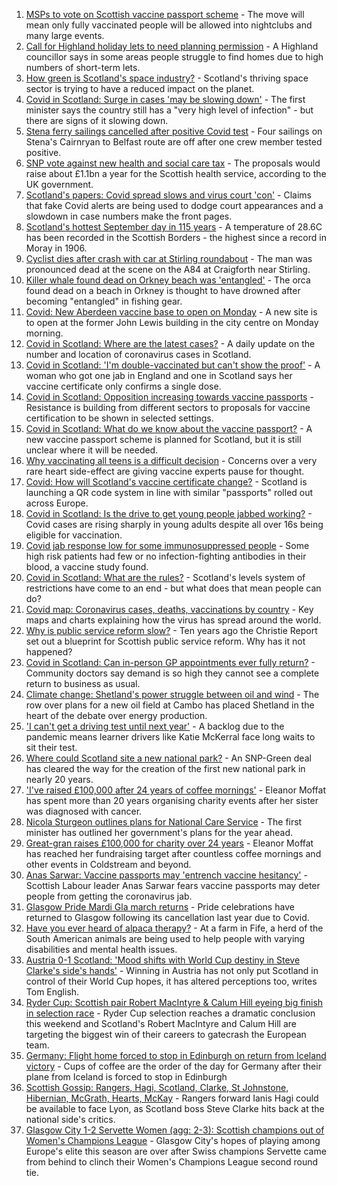 1. [MSPs to vote on Scottish vaccine passport scheme](https://www.bbc.co.uk/news/uk-scotland-scotland-politics-58492663?at_medium=RSS&at_campaign=KARANGA) - The move will mean only fully vaccinated people will be allowed into nightclubs and many large events.
2. [Call for Highland holiday lets to need planning permission](https://www.bbc.co.uk/news/uk-scotland-highlands-islands-58475117?at_medium=RSS&at_campaign=KARANGA) - A Highland councillor says in some areas people struggle to find homes due to high numbers of short-term lets.
3. [How green is Scotland's space industry?](https://www.bbc.co.uk/news/uk-scotland-highlands-islands-58190702?at_medium=RSS&at_campaign=KARANGA) - Scotland's thriving space sector is trying to have a reduced impact on the planet.
4. [Covid in Scotland: Surge in cases 'may be slowing down'](https://www.bbc.co.uk/news/uk-scotland-58491737?at_medium=RSS&at_campaign=KARANGA) - The first minister says the country still has a "very high level of infection" - but there are signs of it slowing down.
5. [Stena ferry sailings cancelled after positive Covid test](https://www.bbc.co.uk/news/uk-northern-ireland-58498989?at_medium=RSS&at_campaign=KARANGA) - Four sailings on Stena's Cairnryan to Belfast route are off after one crew member tested positive.
6. [SNP vote against new health and social care tax](https://www.bbc.co.uk/news/uk-scotland-scotland-politics-58487834?at_medium=RSS&at_campaign=KARANGA) - The proposals would raise about £1.1bn a year for the Scottish health service, according to the UK government.
7. [Scotland's papers: Covid spread slows and virus court 'con'](https://www.bbc.co.uk/news/uk-scotland-58495961?at_medium=RSS&at_campaign=KARANGA) - Claims that fake Covid alerts are being used to dodge court appearances and a slowdown in case numbers make the front pages.
8. [Scotland's hottest September day in 115 years](https://www.bbc.co.uk/news/uk-scotland-south-scotland-58491958?at_medium=RSS&at_campaign=KARANGA) - A temperature of 28.6C has been recorded in the Scottish Borders - the highest since a record in Moray in 1906.
9. [Cyclist dies after crash with car at Stirling roundabout](https://www.bbc.co.uk/news/uk-scotland-tayside-central-58494158?at_medium=RSS&at_campaign=KARANGA) - The man was pronounced dead at the scene on the A84 at Craigforth near Stirling.
10. [Killer whale found dead on Orkney beach was 'entangled'](https://www.bbc.co.uk/news/uk-scotland-north-east-orkney-shetland-58495065?at_medium=RSS&at_campaign=KARANGA) - The orca found dead on a beach in Orkney is thought to have drowned after becoming "entangled" in fishing gear.
11. [Covid: New Aberdeen vaccine base to open on Monday](https://www.bbc.co.uk/news/uk-scotland-north-east-orkney-shetland-58501207?at_medium=RSS&at_campaign=KARANGA) - A new site is to open at the former John Lewis building in the city centre on Monday morning.
12. [Covid in Scotland: Where are the latest cases?](https://www.bbc.co.uk/news/uk-scotland-53511877?at_medium=RSS&at_campaign=KARANGA) - A daily update on the number and location of coronavirus cases in Scotland.
13. [Covid in Scotland: 'I'm double-vaccinated but can't show the proof'](https://www.bbc.co.uk/news/uk-scotland-58475922?at_medium=RSS&at_campaign=KARANGA) - A woman who got one jab in England and one in Scotland says her vaccine certificate only confirms a single dose.
14. [Covid in Scotland: Opposition increasing towards vaccine passports](https://www.bbc.co.uk/news/uk-scotland-scotland-politics-58453551?at_medium=RSS&at_campaign=KARANGA) - Resistance is building from different sectors to proposals for vaccine certification to be shown in selected settings.
15. [Covid in Scotland: What do we know about the vaccine passport?](https://www.bbc.co.uk/news/uk-scotland-58422607?at_medium=RSS&at_campaign=KARANGA) - A new vaccine passport scheme is planned for Scotland, but it is still unclear where it will be needed.
16. [Why vaccinating all teens is a difficult decision](https://www.bbc.co.uk/news/health-58423152?at_medium=RSS&at_campaign=KARANGA) - Concerns over a very rare heart side-effect are giving vaccine experts pause for thought.
17. [Covid: How will Scotland's vaccine certificate change?](https://www.bbc.co.uk/news/uk-scotland-57519070?at_medium=RSS&at_campaign=KARANGA) - Scotland is launching a QR code system in line with similar "passports" rolled out across Europe.
18. [Covid in Scotland: Is the drive to get young people jabbed working?](https://www.bbc.co.uk/news/uk-scotland-58342389?at_medium=RSS&at_campaign=KARANGA) - Covid cases are rising sharply in young adults despite all over 16s being eligible for vaccination.
19. [Covid jab response low for some immunosuppressed people](https://www.bbc.co.uk/news/health-58317261?at_medium=RSS&at_campaign=KARANGA) - Some high risk patients had few or no infection-fighting antibodies in their blood, a vaccine study found.
20. [Covid in Scotland: What are the rules?](https://www.bbc.co.uk/news/uk-scotland-53166816?at_medium=RSS&at_campaign=KARANGA) - Scotland's levels system of restrictions have come to an end - but what does that mean people can do?
21. [Covid map: Coronavirus cases, deaths, vaccinations by country](https://www.bbc.co.uk/news/world-51235105?at_medium=RSS&at_campaign=KARANGA) - Key maps and charts explaining how the virus has spread around the world.
22. [Why is public service reform slow?](https://www.bbc.co.uk/news/uk-scotland-58490102?at_medium=RSS&at_campaign=KARANGA) - Ten years ago the Christie Report set out a blueprint for Scottish public service reform. Why has it not happened?
23. [Covid in Scotland: Can in-person GP appointments ever fully return?](https://www.bbc.co.uk/news/uk-scotland-58481878?at_medium=RSS&at_campaign=KARANGA) - Community doctors say demand is so high they cannot see a complete return to business as usual.
24. [Climate change: Shetland's power struggle between oil and wind](https://www.bbc.co.uk/news/uk-scotland-58464439?at_medium=RSS&at_campaign=KARANGA) - The row over plans for a new oil field at Cambo has placed Shetland in the heart of the debate over energy production.
25. ['I can't get a driving test until next year'](https://www.bbc.co.uk/news/uk-scotland-58435040?at_medium=RSS&at_campaign=KARANGA) - A backlog due to the pandemic means learner drivers like Katie McKerral face long waits to sit their test.
26. [Where could Scotland site a new national park?](https://www.bbc.co.uk/news/uk-scotland-south-scotland-58400051?at_medium=RSS&at_campaign=KARANGA) - An SNP-Green deal has cleared the way for the creation of the first new national park in nearly 20 years.
27. ['I've raised £100,000 after 24 years of coffee mornings'](https://www.bbc.co.uk/news/uk-scotland-south-scotland-58383506?at_medium=RSS&at_campaign=KARANGA) - Eleanor Moffat has spent more than 20 years organising charity events after her sister was diagnosed with cancer.
28. [Nicola Sturgeon outlines plans for National Care Service](https://www.bbc.co.uk/news/uk-scotland-58480750?at_medium=RSS&at_campaign=KARANGA) - The first minister has outlined her government's plans for the year ahead.
29. [Great-gran raises £100,000 for charity over 24 years](https://www.bbc.co.uk/news/uk-scotland-58440739?at_medium=RSS&at_campaign=KARANGA) - Eleanor Moffat has reached her fundraising target after countless coffee mornings and other events in Coldstream and beyond.
30. [Anas Sarwar: Vaccine passports may 'entrench vaccine hesitancy'](https://www.bbc.co.uk/news/uk-scotland-58455886?at_medium=RSS&at_campaign=KARANGA) - Scottish Labour leader Anas Sarwar fears vaccine passports may deter people from getting the coronavirus jab.
31. [Glasgow Pride Mardi Gla march returns](https://www.bbc.co.uk/news/uk-scotland-58450443?at_medium=RSS&at_campaign=KARANGA) - Pride celebrations have returned to Glasgow following its cancellation last year due to Covid.
32. [Have you ever heard of alpaca therapy?](https://www.bbc.co.uk/news/uk-scotland-58423392?at_medium=RSS&at_campaign=KARANGA) - At a farm in Fife, a herd of the South American animals are being used to help people with varying disabilities and mental health issues.
33. [Austria 0-1 Scotland: 'Mood shifts with World Cup destiny in Steve Clarke's side's hands'](https://www.bbc.co.uk/sport/football/58488393?at_medium=RSS&at_campaign=KARANGA) - Winning in Austria has not only put Scotland in control of their World Cup hopes, it has altered perceptions too, writes Tom English.
34. [Ryder Cup: Scottish pair Robert MacIntyre & Calum Hill eyeing big finish in selection race](https://www.bbc.co.uk/sport/golf/58490924?at_medium=RSS&at_campaign=KARANGA) - Ryder Cup selection reaches a dramatic conclusion this weekend and Scotland's Robert MacIntyre and Calum Hill are targeting the biggest win of their careers to gatecrash the European team.
35. [Germany: Flight home forced to stop in Edinburgh on return from Iceland victory](https://www.bbc.co.uk/sport/football/58501227?at_medium=RSS&at_campaign=KARANGA) - Cups of coffee are the order of the day for Germany after their plane from Iceland is forced to stop in Edinburgh
36. [Scottish Gossip: Rangers, Hagi, Scotland, Clarke, St Johnstone, Hibernian, McGrath, Hearts, McKay](https://www.bbc.co.uk/sport/football/58498312?at_medium=RSS&at_campaign=KARANGA) - Rangers forward Ianis Hagi could be available to face Lyon, as Scotland boss Steve Clarke hits back at the national side's critics.
37. [Glasgow City 1-2 Servette Women (agg: 2-3): Scottish champions out of Women's Champions League](https://www.bbc.co.uk/sport/football/58455072?at_medium=RSS&at_campaign=KARANGA) - Glasgow City's hopes of playing among Europe's elite this season are over after Swiss champions Servette came from behind to clinch their Women's Champions League second round tie.
